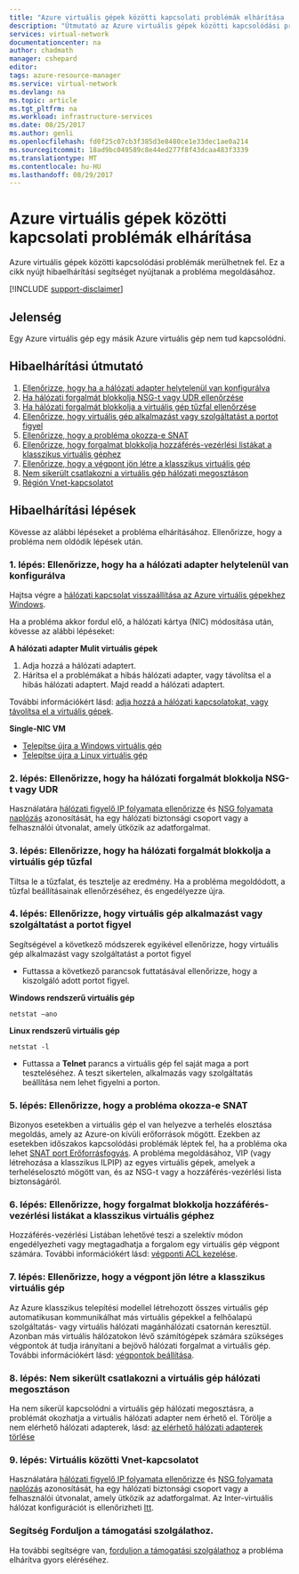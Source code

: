 ```yaml
---
title: "Azure virtuális gépek közötti kapcsolati problémák elhárítása |} Microsoft Docs"
description: "Útmutató az Azure virtuális gépek közötti kapcsolódási problémák megoldásáról."
services: virtual-network
documentationcenter: na
author: chadmath
manager: cshepard
editor: 
tags: azure-resource-manager
ms.service: virtual-network
ms.devlang: na
ms.topic: article
ms.tgt_pltfrm: na
ms.workload: infrastructure-services
ms.date: 08/25/2017
ms.author: genli
ms.openlocfilehash: fd0f25c07cb3f385d3e8480ce1e33dec1ae0a214
ms.sourcegitcommit: 18ad9bc049589c8e44ed277f8f43dcaa483f3339
ms.translationtype: MT
ms.contentlocale: hu-HU
ms.lasthandoff: 08/29/2017
---
```

# <a name="troubleshooting-connectivity-problems-between-azure-vms"></a>Azure virtuális gépek közötti kapcsolati problémák elhárítása

Azure virtuális gépek közötti kapcsolódási problémák merülhetnek fel. Ez a cikk nyújt hibaelhárítási segítséget nyújtanak a probléma megoldásához. 

[!INCLUDE [support-disclaimer](../../includes/support-disclaimer.md)]

## <a name="symptom"></a>Jelenség

Egy Azure virtuális gép egy másik Azure virtuális gép nem tud kapcsolódni.

## <a name="troubleshooting-guidance"></a>Hibaelhárítási útmutató 

1. [Ellenőrizze, hogy ha a hálózati adapter helytelenül van konfigurálva](#step-1-check-if-nic-is-misconfigured)
2. [Ha hálózati forgalmát blokkolja NSG-t vagy UDR ellenőrzése](#step-2-check-if-network-traffic-is-blocked-by-nsg-or-udr)
3. [Ha hálózati forgalmát blokkolja a virtuális gép tűzfal ellenőrzése](#step-3-check-if-network-traffic-is-blocked-by-vm-firewall)
4. [Ellenőrizze, hogy virtuális gép alkalmazást vagy szolgáltatást a portot figyel](#step-4-check-whether-vm-app-or-service-is-listening-on-the-port)
5. [Ellenőrizze, hogy a probléma okozza-e SNAT](#step-5-check-whether-the-problem-is-caused-by-snat)
6. [Ellenőrizze, hogy forgalmat blokkolja hozzáférés-vezérlési listákat a klasszikus virtuális géphez](#step-6-check-whether-traffic-is-blocked-by-acls-for-the-classic-vm)
7. [Ellenőrizze, hogy a végpont jön létre a klasszikus virtuális gép](#step-7-check-whether-the-endpoint-is-created-for-the-classic-vm)
8. [Nem sikerült csatlakozni a virtuális gép hálózati megosztáson](#step-8-unable-to-connect-to-a-vm-network-share)
9. [Régión Vnet-kapcsolatot](#step-9-inter-vnet-connectivity)

## <a name="troubleshooting-steps"></a>Hibaelhárítási lépések

Kövesse az alábbi lépéseket a probléma elhárításához. Ellenőrizze, hogy a probléma nem oldódik lépések után. 

### <a name="step-1-check-if-nic-is-misconfigured"></a>1. lépés: Ellenőrizze, hogy ha a hálózati adapter helytelenül van konfigurálva

Hajtsa végre a [hálózati kapcsolat visszaállítása az Azure virtuális gépekhez Windows](../virtual-machines/windows/reset-network-interface.md). 

Ha a probléma akkor fordul elő, a hálózati kártya (NIC) módosítása után, kövesse az alábbi lépéseket:

**A hálózati adapter Mulit virtuális gépek**

1. Adja hozzá a hálózati adaptert.
2. Hárítsa el a problémákat a hibás hálózati adapter, vagy távolítsa el a hibás hálózati adaptert.  Majd readd a hálózati adaptert.

További információkért lásd: [adja hozzá a hálózati kapcsolatokat, vagy távolítsa el a virtuális gépek](virtual-network-network-interface-vm.md).

**Single-NIC VM** 

- [Telepítse újra a Windows virtuális gép](../virtual-machines/windows/redeploy-to-new-node.md)
- [Telepítse újra a Linux virtuális gép](../virtual-machines/linux/redeploy-to-new-node.md)

### <a name="step-2-check-if-network-traffic-is-blocked-by-nsg-or-udr"></a>2. lépés: Ellenőrizze, hogy ha hálózati forgalmát blokkolja NSG-t vagy UDR

Használatára [hálózati figyelő IP folyamata ellenőrizze](../network-watcher/network-watcher-ip-flow-verify-overview.md) és [NSG folyamata naplózás](../network-watcher/network-watcher-nsg-flow-logging-overview.md) azonosítását, ha egy hálózati biztonsági csoport vagy a felhasználói útvonalat, amely ütközik az adatforgalmat.

### <a name="step-3-check-if-network-traffic-is-blocked-by-vm-firewall"></a>3. lépés: Ellenőrizze, hogy ha hálózati forgalmát blokkolja a virtuális gép tűzfal

Tiltsa le a tűzfalat, és tesztelje az eredmény. Ha a probléma megoldódott, a tűzfal beállításainak ellenőrzéséhez, és engedélyezze újra.

### <a name="step-4-check-whether-vm-app-or-service-is-listening-on-the-port"></a>4. lépés: Ellenőrizze, hogy virtuális gép alkalmazást vagy szolgáltatást a portot figyel

Segítségével a következő módszerek egyikével ellenőrizze, hogy virtuális gép alkalmazást vagy szolgáltatást a portot figyel

- Futtassa a következő parancsok futtatásával ellenőrizze, hogy a kiszolgáló adott portot figyel.

**Windows rendszerű virtuális gép**

    netstat –ano

**Linux rendszerű virtuális gép**

    netstat -l

- Futtassa a **Telnet** parancs a virtuális gép fel saját maga a port teszteléséhez. A teszt sikertelen, alkalmazás vagy szolgáltatás beállítása nem lehet figyelni a porton.

### <a name="step-5-check-whether-the-problem-is-caused-by-snat"></a>5. lépés: Ellenőrizze, hogy a probléma okozza-e SNAT

Bizonyos esetekben a virtuális gép el van helyezve a terhelés elosztása megoldás, amely az Azure-on kívüli erőforrások mögött. Ezekben az esetekben időszakos kapcsolódási problémák léptek fel, ha a probléma oka lehet [SNAT port Erőforrásfogyás](../load-balancer/load-balancer-outbound-connections.md). A probléma megoldásához, VIP (vagy létrehozása a klasszikus ILPIP) az egyes virtuális gépek, amelyek a terheléselosztó mögött van, és az NSG-t vagy a hozzáférés-vezérlési lista biztonságáról. 

### <a name="step-6-check-whether-traffic-is-blocked-by-acls-for-the-classic-vm"></a>6. lépés: Ellenőrizze, hogy forgalmat blokkolja hozzáférés-vezérlési listákat a klasszikus virtuális géphez

Hozzáférés-vezérlési Listában lehetővé teszi a szelektív módon engedélyezheti vagy megtagadhatja a forgalom egy virtuális gép végpont számára. További információkért lásd: [végponti ACL kezelése](../virtual-machines/windows/classic/setup-endpoints.md#manage-the-acl-on-an-endpoint).

### <a name="step-7-check-whether-the-endpoint-is-created-for-the-classic-vm"></a>7. lépés: Ellenőrizze, hogy a végpont jön létre a klasszikus virtuális gép

Az Azure klasszikus telepítési modellel létrehozott összes virtuális gép automatikusan kommunikálhat más virtuális gépekkel a felhőalapú szolgáltatás- vagy virtuális hálózati magánhálózati csatornán keresztül. Azonban más virtuális hálózatokon lévő számítógépek számára szükséges végpontok át tudja irányítani a bejövő hálózati forgalmat a virtuális gép. További információkért lásd: [végpontok beállítása](../virtual-machines/windows/classic/setup-endpoints.md).

### <a name="step-8-unable-to-connect-to-a-vm-network-share"></a>8. lépés: Nem sikerült csatlakozni a virtuális gép hálózati megosztáson

Ha nem sikerül kapcsolódni a virtuális gép hálózati megosztásra, a problémát okozhatja a virtuális hálózati adapter nem érhető el. Törölje a nem elérhető hálózati adapterek, lásd: [az elérhető hálózati adapterek törlése](../virtual-machines/windows/reset-network-interface.md#delete-the-unavailable-nics)

### <a name="step-9-inter-vnet-connectivity"></a>9. lépés: Virtuális közötti Vnet-kapcsolatot

Használatára [hálózati figyelő IP folyamata ellenőrizze](../network-watcher/network-watcher-ip-flow-verify-overview.md) és [NSG folyamata naplózás](../network-watcher/network-watcher-nsg-flow-logging-overview.md) azonosítását, ha egy hálózati biztonsági csoport vagy a felhasználói útvonalat, amely ütközik az adatforgalmat. Az Inter-virtuális hálózat konfigurációt is ellenőrizheti [Itt](https://support.microsoft.com/en-us/help/4032151/configuring-and-validating-vnet-or-vpn-connections).

### <a name="need-help-contact-support"></a>Segítség Forduljon a támogatási szolgálathoz.
Ha további segítségre van, [forduljon a támogatási szolgálathoz](https://portal.azure.com/?#blade/Microsoft_Azure_Support/HelpAndSupportBlade) a probléma elhárítva gyors eléréséhez.
